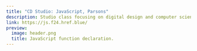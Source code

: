 ```yaml
---
title: "CD Studio: JavaScript, Parsons"
description: Studio class focusing on digital design and computer science fundamentals
link: https://js.f24.href.blue/
preview: 
  image: header.png
  title: JavaScript function declaration.
---
```

